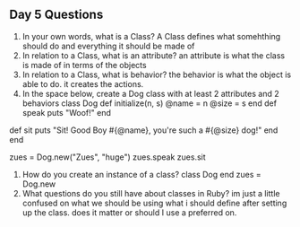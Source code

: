 ## Day 5 Questions

1. In your own words, what is a Class?
A Class defines what somehthing should do and everything it should be made of
1. In relation to a Class, what is an attribute?
an attribute is what the class is made of in terms of the objects
1. In relation to a Class, what is behavior?
the behavior is what the object is able to do. it creates the actions.
1. In the space below, create a Dog class with at least 2 attributes and 2 behaviors
class Dog
  def initialize(n, s)
    @name = n
    @size = s
  end
  def speak
    puts "Woof!"
  end

  def sit
    puts "Sit! Good Boy #{@name}, you're such a #{@size} dog!"
  end
end

zues = Dog.new("Zues", "huge")
zues.speak
zues.sit

1. How do you create an instance of a class?
class Dog
end
zues = Dog.new
1. What questions do you still have about classes in Ruby?
im just a little confused on what we should be using what i should define after setting up the class. does it matter or should I use a preferred on.
